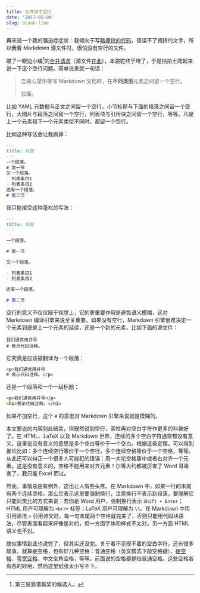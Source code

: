 ```yaml
---
title: 为咩你不空行
date: '2017-05-04'
slug: blank-line
---
```


再来说一个我的强迫症症状：我倾向于写[略拥挤的代码](/cn/2017/01/blank-area/)，但读不了拥挤的文字，所以我看 Markdown 源文件时，很怕没有空行的文件。

瞄了一眼边小编[^1]的[合并请求](https://github.com/cosname/cosx.org/pull/538)（源文件[在此](https://raw.githubusercontent.com/tomatoiscoding/cosx.org/993e00001558e01262f92fac5dd17df9bb58c4c0/content/post/Bandit%E7%AE%97%E6%B3%95%E4%B8%8E%E6%8E%A8%E8%8D%90%E7%B3%BB%E7%BB%9F.md)），本骆驼终于垮了，于是拍拍土爬起来说一下这个空行问题。简单说来就一句话：

> 吾真心望尔等写 Markdown 文档时，在**不同类型**元素之间留一个空行。
> 
> 拉面。

比如 YAML 元数据与正文之间留一个空行，小节标题与下面的段落之间留一个空行，大图片与段落之间留一个空行，列表项与引用块之间留一个空行，等等。凡是上一个元素和下一个元素类型不同时，都留一个空行。

比如这种写法会让我疯掉：

```markdown
---
title: 标题
---
一个段落。
# 第一节
又一个段落。
- 列表条目1
- 列表条目2
还有一个段落。
# 第二节
```

我只能接受这种蓬松的写法：

```markdown
---
title: 标题
---

一个段落。

# 第一节

又一个段落。

- 列表条目1
- 列表条目2

还有一个段落。

# 第二节
```

空行的意义不仅仅限于视觉上，它的更重要作用是避免语义模糊，这对 Markdown 编译引擎来说至关重要。如果没有空行，Markdown 引擎很难决定一个元素到底是上一个元素的延续，还是一个新的元素，比如下面的源文件：

```
我们通常用井号
# 表示代码注释。
```

它究竟是应该被翻译为一个段落：

```html
<p>我们通常用井号
# 表示代码注释。</p>
```

还是一个段落和一个一级标题：

```html
<p>我们通常用井号</p>
<h1>表示代码注释。</h1>
```

如果不加空行，这个 `#` 的意思对 Markdown 引擎来说就是模糊的。

本文要说的内容到此结束，但既然说到空行，索性再对空白字符作更多的科普好了。在 HTML、LaTeX 以及 Markdown 世界，连续的多个空白字符通常都没有意义。这里说没有意义的意思是多个空白等价于一个空白。根据这条定理，可以得到推论比如：多个连续空行等价于一个空行，多个连续空格等价于一个空格，等等。从此还可以纠正一个很多人可能犯的错误：用一大坨空格居中或者右对齐一个元素。这是没有意义的，空格不能用来对齐元素！尔等大约都被厉害了 Word 哥毒害了，我只能 Excel 而过。

然而，事情总是有例外，这也让人有些头疼。在 Markdown 中，如果一行的末尾有两个连续空格，那么它表示这里要强制换行，注意换行不表示新段落。要理解它只能同类比的方式来说：若你是 Word 用户，强制换行表示 `Shift + Enter`；HTML 用户可理解为 `<br/>` 标签；LaTeX 用户可理解为 `\\`。在 Markdown 中用引用语法 `>` 引用诗文时，每一句末尾两个空格就完美了，否则只能用代码块语法，尽管表面看起来好像是对的，但一方面字体和样式不太对，另一方面 HTML 语义也不对。

貌似事情到此也说完了，但其实还没完。关于看不见摸不着的空白字符，还有很多故事。就算是空格，也有好几种空格：普通空格（英文模式下敲空格键）、[硬空格](https://zh.wikipedia.org/wiki/%E4%B8%8D%E6%8D%A2%E8%A1%8C%E7%A9%BA%E6%A0%BC)、[零宽空格](https://zh.wikipedia.org/wiki/%E9%9B%B6%E5%AE%BD%E7%A9%BA%E6%A0%BC)、中文全角空格，等等。前面说的空格都是指普通空格。这些空格各有各的妙用，然而这里纸张太小写不下。

[^1]: 第三届靠谱厮奖的候选人。
